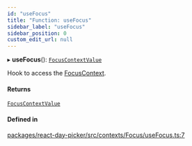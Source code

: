 ```yaml
---
id: "useFocus"
title: "Function: useFocus"
sidebar_label: "useFocus"
sidebar_position: 0
custom_edit_url: null
---
```


▸ **useFocus**(): [`FocusContextValue`](../types/FocusContextValue)

Hook to access the [FocusContext](../variables/FocusContext).

#### Returns

[`FocusContextValue`](../types/FocusContextValue)

#### Defined in

[packages/react-day-picker/src/contexts/Focus/useFocus.ts:7](https://github.com/gpbl/react-day-picker/blob/b5db746c/packages/react-day-picker/src/contexts/Focus/useFocus.ts#L7)
